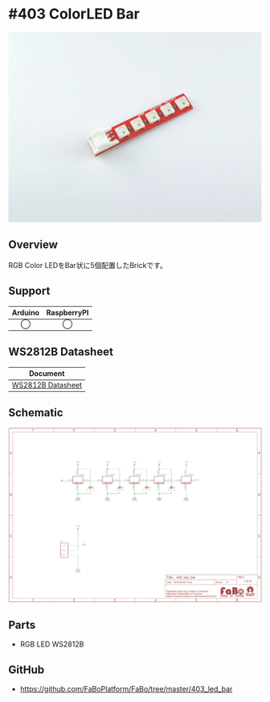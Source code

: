 # #403 ColorLED Bar

![](./img/403_led_bar.jpg)
<!--COLORME-->

## Overview
RGB Color LEDをBar状に5個配置したBrickです。

## Support
|Arduino|RaspberryPI|
|:--:|:--:|
|◯|◯|

## WS2812B Datasheet
|Document|
|--|
|[WS2812B Datasheet](http://www.adafruit.com/datasheets/WS2812B.pdf)|

## Schematic
![](./img/403_led_bar_sch.png)

## Parts
- RGB LED WS2812B

## GitHub
- https://github.com/FaBoPlatform/FaBo/tree/master/403_led_bar

